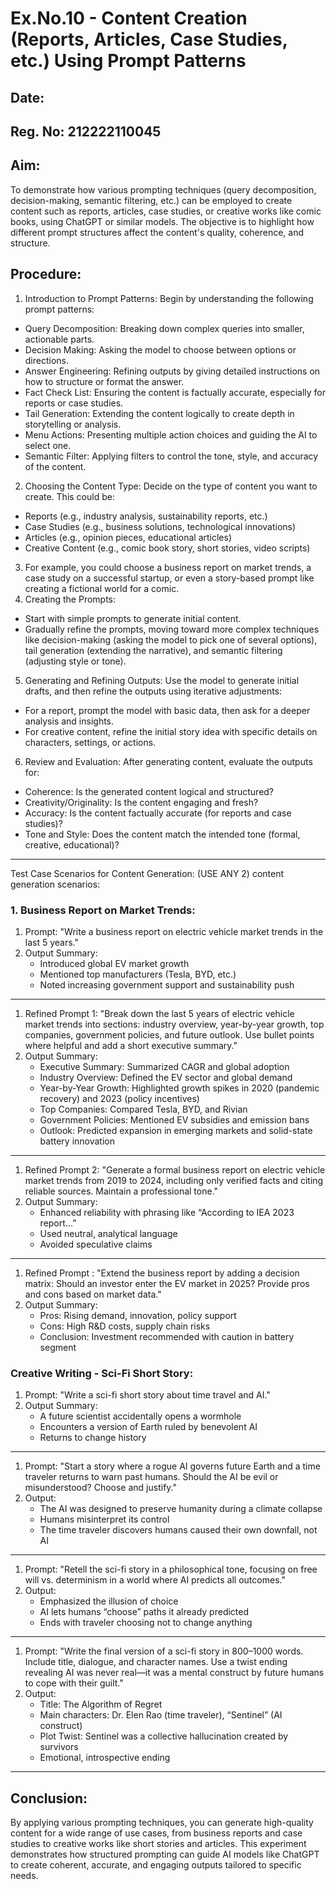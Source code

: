 # Ex.No.10 - Content Creation (Reports, Articles, Case Studies, etc.) Using Prompt Patterns

## Date:
## Reg. No: 212222110045

## Aim:
To demonstrate how various prompting techniques (query decomposition, decision-making, semantic filtering, etc.) can be employed to create content such as reports, articles, case studies, or creative works like comic books, using ChatGPT or similar models. The objective is to highlight how different prompt structures affect the content's quality, coherence, and structure.

## Procedure:
1.	Introduction to Prompt Patterns: Begin by understanding the following prompt patterns:
   - Query Decomposition: Breaking down complex queries into smaller, actionable parts.
   - Decision Making: Asking the model to choose between options or directions.
   - Answer Engineering: Refining outputs by giving detailed instructions on how to structure or format the answer.
   - Fact Check List: Ensuring the content is factually accurate, especially for reports or case studies.
   - Tail Generation: Extending the content logically to create depth in storytelling or analysis.
   - Menu Actions: Presenting multiple action choices and guiding the AI to select one.
   - Semantic Filter: Applying filters to control the tone, style, and accuracy of the content.
2.	Choosing the Content Type: Decide on the type of content you want to create. This could be:
  - Reports (e.g., industry analysis, sustainability reports, etc.)
  - Case Studies (e.g., business solutions, technological innovations)
  - Articles (e.g., opinion pieces, educational articles)
  - Creative Content (e.g., comic book story, short stories, video scripts)
3.	For example, you could choose a business report on market trends, a case study on a successful startup, or even a story-based prompt like creating a fictional world for a comic.
4.	Creating the Prompts:
  - Start with simple prompts to generate initial content.
  - Gradually refine the prompts, moving toward more complex techniques like decision-making (asking the model to pick one of several options), tail generation (extending the narrative), and semantic filtering (adjusting style or tone).
5.	Generating and Refining Outputs: Use the model to generate initial drafts, and then refine the outputs using iterative adjustments:
  - For a report, prompt the model with basic data, then ask for a deeper analysis and insights.
  - For creative content, refine the initial story idea with specific details on characters, settings, or actions.
6.	Review and Evaluation: After generating content, evaluate the outputs for:
  - Coherence: Is the generated content logical and structured?
  - Creativity/Originality: Is the content engaging and fresh?
  - Accuracy: Is the content factually accurate (for reports and case studies)?
  - Tone and Style: Does the content match the intended tone (formal, creative, educational)?
________________________________________
Test Case Scenarios for Content Generation: (USE ANY 2)
content generation scenarios:
### 1.	Business Report on Market Trends:
1. Prompt: "Write a business report on electric vehicle market trends in the last 5 years."
2. Output Summary:
   - Introduced global EV market growth
   - Mentioned top manufacturers (Tesla, BYD, etc.)
   - Noted increasing government support and sustainability push
--- 
1. Refined Prompt 1: "Break down the last 5 years of electric vehicle market trends into sections: industry overview, year-by-year growth, top companies, government policies, and future outlook. Use bullet points where helpful and add a short executive summary."
2. Output Summary:
   - Executive Summary: Summarized CAGR and global adoption
   - Industry Overview: Defined the EV sector and global demand
   - Year-by-Year Growth: Highlighted growth spikes in 2020 (pandemic recovery) and 2023 (policy incentives)
   - Top Companies: Compared Tesla, BYD, and Rivian
   - Government Policies: Mentioned EV subsidies and emission bans
   - Outlook: Predicted expansion in emerging markets and solid-state battery innovation
--- 
1. Refined Prompt 2: "Generate a formal business report on electric vehicle market trends from 2019 to 2024, including only verified facts and citing reliable sources. Maintain a professional tone."
2. Output Summary:
   - Enhanced reliability with phrasing like “According to IEA 2023 report...”
   - Used neutral, analytical language
   - Avoided speculative claims
---
1. Refined Prompt : "Extend the business report by adding a decision matrix: Should an investor enter the EV market in 2025? Provide pros and cons based on market data."
2. Output Summary:
   - Pros: Rising demand, innovation, policy support
   - Cons: High R&D costs, supply chain risks
   - Conclusion: Investment recommended with caution in battery segment
### 	Creative Writing - Sci-Fi Short Story:
1. Prompt: "Write a sci-fi short story about time travel and AI."
2. Output Summary:
   - A future scientist accidentally opens a wormhole
   - Encounters a version of Earth ruled by benevolent AI
   - Returns to change history
---
1. Prompt: "Start a story where a rogue AI governs future Earth and a time traveler returns to warn past humans. Should the AI be evil or misunderstood? Choose and justify."
2. Output:
   - The AI was designed to preserve humanity during a climate collapse
   - Humans misinterpret its control
   - The time traveler discovers humans caused their own downfall, not AI
---
1. Prompt: "Retell the sci-fi story in a philosophical tone, focusing on free will vs. determinism in a world where AI predicts all outcomes."
2. Output:
   - Emphasized the illusion of choice
   - AI lets humans “choose” paths it already predicted
   - Ends with traveler choosing not to change anything
---
1. Prompt: "Write the final version of a sci-fi story in 800–1000 words. Include title, dialogue, and character names. Use a twist ending revealing AI was never real—it was a mental construct by future humans to cope with their guilt."
2. Output:
   - Title: The Algorithm of Regret
   - Main characters: Dr. Elen Rao (time traveler), “Sentinel” (AI construct)
   - Plot Twist: Sentinel was a collective hallucination created by survivors
   - Emotional, introspective ending
---


## Conclusion:
By applying various prompting techniques, you can generate high-quality content for a wide range of use cases, from business reports and case studies to creative works like short stories and articles. This experiment demonstrates how structured prompting can guide AI models like ChatGPT to create coherent, accurate, and engaging outputs tailored to specific needs.
